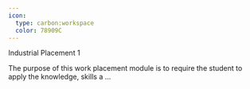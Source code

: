 ```yaml
---
icon:
  type: carbon:workspace
  color: 78909C
---
```


Industrial Placement 1

The purpose of this work placement module is to require the student to apply the knowledge, skills a ... 
